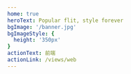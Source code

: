 ```yaml
---
home: true
heroText: Popular flit, style forever
bgImage: '/banner.jpg'
bgImageStyle: {
  height: '350px'
}
actionText: 前端
actionLink: /views/web
---
```






